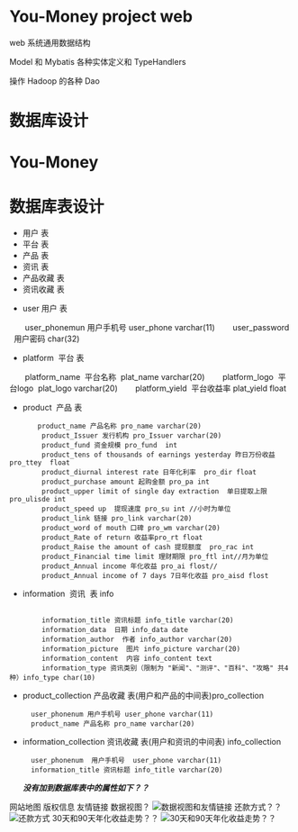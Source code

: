 # You-Money project web 

web 系统通用数据结构 

Model 和 Mybatis 各种实体定义和 TypeHandlers 

操作 Hadoop 的各种 Dao 

# 数据库设计
# You-Money

# 数据库表设计
 - 用户  表
 - 平台  表 
 - 产品  表
 - 资讯  表
 - 产品收藏  表
 - 资讯收藏  表



* user 用户  表

        user_phonemun 用户手机号 user_phone varchar(11)
        user_password   用户密码 char(32)

* platform  平台 表 

        platform_name  平台名称  plat_name varchar(20)
        platform_logo  平台logo  plat_logo varchar(20)
        platform_yield  平台收益率 plat_yield float

* product  产品  表
```
       product_name 产品名称 pro_name varchar(20)
        product_Issuer 发行机构 pro_Issuer varchar(20)
        product_fund 资金规模 pro_fund  int  
        product_tens of thousands of earnings yesterday 昨日万份收益 pro_ttey  float  
        product_diurnal interest rate 日年化利率  pro_dir float  
        product_purchase amount 起购金额 pro_pa int  
        product_upper limit of single day extraction  单日提取上限 pro_ulisde int  
        product_speed up  提现速度 pro_su int //小时为单位  
        product_link 链接 pro_link varchar(20)  
        product_word of mouth 口碑 pro_wm varchar(20)  
        product_Rate of return 收益率pro_rt float  
        product_Raise the amount of cash 提现额度  pro_rac int  
        product_Financial time limit 理财期限 pro_ftl int//月为单位  
        product_Annual income 年化收益 pro_ai flost//  
        product_Annual income of 7 days 7日年化收益 pro_aisd flost  
```

* information  资讯  表 info
```

        information_title 资讯标题 info_title varchar(20)  
        information_data  日期 info_data date  
        information_author  作者 info_author varchar(20)   
        information_picture  图片 info_picture varchar(20)    
        information_content  内容 info_content text    
        information_type 资讯类别（限制为 "新闻"、"测评"、"百科"、"攻略" 共4种）info_type char(10)   
```

* product_collection  产品收藏 表(用户和产品的中间表)pro_collection
    
        user_phonenum 用户手机号 user_phone varchar(11)  
        product_name 产品名称 pro_name varchar(20)  

* information_collection 资讯收藏 表(用户和资讯的中间表) info_collection

        user_phonenum  用户手机号  user_phone varchar(11)  
        information_title 资讯标题 info_title varchar(20)  

  ***没有加到数据库表中的属性如下？？***

 网站地图
 版权信息
 友情链接
 数据视图？
 ![数据视图和友情链接](http://img.blog.csdn.net/20180309174212581?watermark/2/text/aHR0cDovL2Jsb2cuY3Nkbi5uZXQvcXFfMzA2MjUzMTU=/font/5a6L5L2T/fontsize/400/fill/I0JBQkFCMA==/dissolve/70)
 还款方式？？
 ![还款方式](http://img.blog.csdn.net/20180309174029779?watermark/2/text/aHR0cDovL2Jsb2cuY3Nkbi5uZXQvcXFfMzA2MjUzMTU=/font/5a6L5L2T/fontsize/400/fill/I0JBQkFCMA==/dissolve/70)
 30天和90天年化收益走势？？
 ![ 30天和90天年化收益走势？？](http://img.blog.csdn.net/2018030917390159?watermark/2/text/aHR0cDovL2Jsb2cuY3Nkbi5uZXQvcXFfMzA2MjUzMTU=/font/5a6L5L2T/fontsize/400/fill/I0JBQkFCMA==/dissolve/70)
